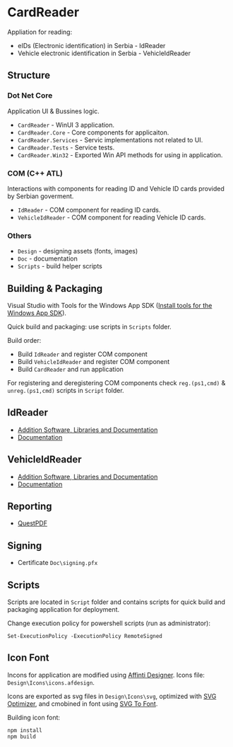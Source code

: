 # CardReader

Appliation for reading:

* eIDs (Electronic identification) in Serbia - IdReader
* Vehicle electronic identification in Serbia - VehicleIdReader

## Structure

### Dot Net Core

Application UI & Bussines logic.

* `CardReader` - WinUI 3 application.
* `CardReader.Core` - Core components for applicaiton.
* `CardReader.Services` - Servic implementations not related to UI.
* `CardReader.Tests` - Service tests.
* `CardReader.Win32` - Exported Win API methods for using in application.

### COM (C++ ATL)

Interactions with components for reading ID and Vehicle ID cards provided by Serbian goverment.

* `IdReader` - COM component for reading ID cards.
* `VehicleIdReader` - COM component for reading Vehicle ID cards.

### Others

* `Design` - designing assets (fonts, images)
* `Doc` - documentation
* `Scripts` - build helper scripts

## Building & Packaging

Visual Studio with Tools for the Windows App SDK
([Install tools for the Windows App SDK](https://learn.microsoft.com/en-us/windows/apps/windows-app-sdk/set-up-your-development-environment)).

Quick build and packaging: use scripts in `Scripts` folder.

Build order:

* Build `IdReader` and register COM component
* Build `VehicleIdReader` and register COM component
* Build `CardReader` and run application

For registering and deregistering COM components check `reg.(ps1,cmd)` & `unreg.(ps1,cmd)` scripts in `Script` folder.

## IdReader

* [Addition Software, Libraries and Documentation](http://ca.mup.gov.rs/ca/ca_cyr/start/kes/)
* [Documentation](Doc/Celik%20API%201.3.3%20-%20opis%20funkcija.pdf)

## VehicleIdReader

* [Addition Software, Libraries and Documentation](http://www.mup.gov.rs/wps/portal/sr/gradjani/dokumenta/registracija+vozila/citac+elektronske+saobracajne+dozvole)
* [Documentation](Doc/eVehicle%20Registration%20SDK%20Korisnicko%20Uputstvo.pdf)

## Reporting

* [QuestPDF](https://github.com/QuestPDF/QuestPDF)

## Signing

* Certificate `Doc\signing.pfx`

## Scripts

Scripts are located in `Script` folder and contains scripts for quick build and packaging application for deployment.

Change execution policy for powershell scripts (run as administrator):

```pwsh
Set-ExecutionPolicy -ExecutionPolicy RemoteSigned
```

## Icon Font

Incons for application are modified using [Affinti Designer](https://affinity.serif.com/en-us/designer/).
Icons file: `Design\Icons\icons.afdesign`.

Icons are exported as svg files in `Design\Icons\svg`, optimized with [SVG Optimizer](https://github.com/svg/svgo),
and cmobined in font using [SVG To Font](https://github.com/jaywcjlove/svgtofont).

Building icon font:

```pwsh
npm install
npm build
```

